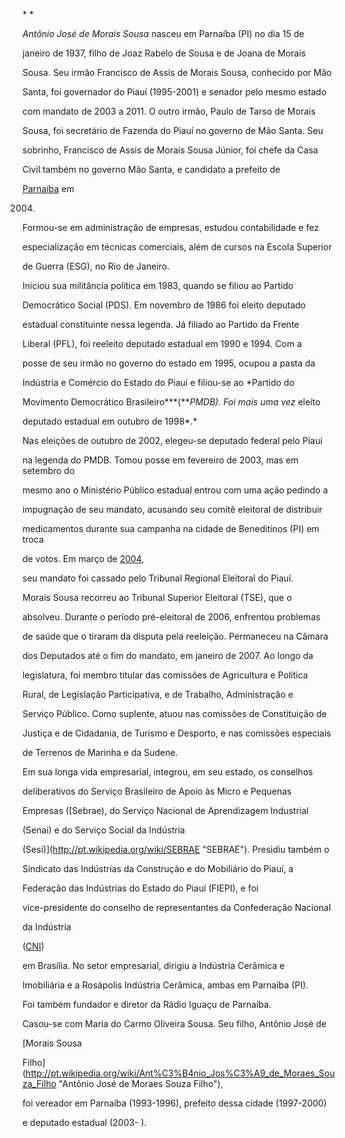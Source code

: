 

* *



*Antônio José de Morais Sousa* nasceu em Parnaíba (PI) no dia 15 de

janeiro de 1937, filho de Joaz Rabelo de Sousa e de Joana de Morais

Sousa. Seu irmão Francisco de Assis de Morais Sousa, conhecido por Mão

Santa, foi governador do Piauí (1995-2001) e senador pelo mesmo estado

com mandato de 2003 a 2011. O outro irmão, Paulo de Tarso de Morais

Sousa, foi secretário de Fazenda do Piauí no governo de Mão Santa. Seu

sobrinho, Francisco de Assis de Morais Sousa Júnior, foi chefe da Casa

Civil também no governo Mão Santa, e candidato a prefeito de

[Parnaíba](http://pt.wikipedia.org/wiki/Parna%C3%ADba "Parnaíba") em

2004.



Formou-se em administração de empresas, estudou contabilidade e fez

especialização em técnicas comerciais, além de cursos na Escola Superior

de Guerra (ESG), no Rio de Janeiro.



Iniciou sua militância política em 1983, quando se filiou ao Partido

Democrático Social (PDS). Em novembro de 1986 foi eleito deputado

estadual constituinte nessa legenda. Já filiado ao Partido da Frente

Liberal (PFL), foi reeleito deputado estadual em 1990 e 1994. Com a

posse de seu irmão no governo do estado em 1995, ocupou a pasta da

Indústria e Comércio do Estado do Piauí e filiou-se ao *Partido do

Movimento Democrático Brasileiro***(***PMDB). Foi mais uma vez* eleito

deputado estadual em outubro de 1998*.*



Nas eleições de outubro de 2002, elegeu-se deputado federal pelo Piauí

na legenda do PMDB. Tomou posse em fevereiro de 2003, mas em setembro do

mesmo ano o Ministério Público estadual entrou com uma ação pedindo a

impugnação de seu mandato, acusando seu comitê eleitoral de distribuir

medicamentos durante sua campanha na cidade de Beneditinos (PI) em troca

de votos. Em março de [2004](http://pt.wikipedia.org/wiki/2004 "2004"),

seu mandato foi cassado pelo Tribunal Regional Eleitoral do Piauí.

Morais Sousa recorreu ao Tribunal Superior Eleitoral (TSE), que o

absolveu. Durante o período pré-eleitoral de 2006, enfrentou problemas

de saúde que o tiraram da disputa pela reeleição. Permaneceu na Câmara

dos Deputados até o fim do mandato, em janeiro de 2007. Ao longo da

legislatura, foi membro titular das comissões de Agricultura e Política

Rural, de Legislação Participativa, e de Trabalho, Administração e

Serviço Público. Como suplente, atuou nas comissões de Constituição de

Justiça e de Cidadania, de Turismo e Desporto, e nas comissões especiais

de Terrenos de Marinha e da Sudene.



Em sua longa vida empresarial, integrou, em seu estado, os conselhos

deliberativos do Serviço Brasileiro de Apoio às Micro e Pequenas

Empresas ([Sebrae), do Serviço Nacional de Aprendizagem Industrial

(Senai) e do Serviço Social da Indústria

(Sesi)](http://pt.wikipedia.org/wiki/SEBRAE "SEBRAE"). Presidiu também o

Sindicato das Indústrias da Construção e do Mobiliário do Piauí, a

Federação das Indústrias do Estado do Piauí (FIEPI), e foi

vice-presidente do conselho de representantes da Confederação Nacional

da Indústria

([CNI](http://pt.wikipedia.org/wiki/Confedera%C3%A7%C3%A3o_Nacional_da_Ind%C3%BAstria "Confederação Nacional da Indústria"))

em Brasília. No setor empresarial, dirigiu a Indústria Cerâmica e

Imobiliária e a Rosápolis Indústria Cerâmica, ambas em Parnaíba (PI).

Foi também fundador e diretor da Rádio Iguaçu de Parnaíba.



Casou-se com Maria do Carmo Oliveira Sousa. Seu filho, Antônio José de

[Morais Sousa

Filho](http://pt.wikipedia.org/wiki/Ant%C3%B4nio_Jos%C3%A9_de_Moraes_Souza_Filho "Antônio José de Moraes Souza Filho"),

foi vereador em Parnaíba (1993-1996), prefeito dessa cidade (1997-2000)

e deputado estadual (2003- ).



 




